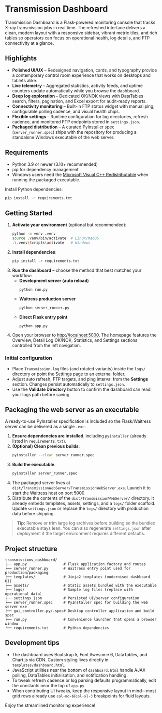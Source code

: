 # Transmission Dashboard

Transmission Dashboard is a Flask-powered monitoring console that tracks X-ray transmission jobs in real time. The refreshed interface delivers a clean, modern layout with a responsive sidebar, vibrant metric tiles, and rich tables so operators can focus on operational health, log details, and FTP connectivity at a glance.

## Highlights

- **Polished UI/UX** – Redesigned navigation, cards, and typography provide a contemporary control room experience that works on desktops and tablets alike.
- **Live telemetry** – Aggregated statistics, activity feeds, and uptime counters update automatically while you browse the dashboard.
- **Deep log exploration** – Dedicated OK/NOK views with DataTables search, filters, pagination, and Excel export for audit-ready reports.
- **Connectivity monitoring** – Built-in FTP status widget with manual ping, configurable polling cadence, and visual health chips.
- **Flexible settings** – Runtime configuration for log directories, refresh cadence, and monitored FTP endpoints stored in `settings.json`.
- **Packaged distribution** – A curated PyInstaller spec (`server_runner.spec`) ships with the repository for producing a standalone Windows executable of the web server.

## Requirements

- Python 3.9 or newer (3.10+ recommended)
- pip for dependency management
- Windows users need the [Microsoft Visual C++ Redistributable](https://learn.microsoft.com/cpp/windows/latest-supported-vc-redist) when running the packaged executable.

Install Python dependencies:

```bash
pip install -r requirements.txt
```

## Getting Started

1. **Activate your environment** (optional but recommended):
   ```bash
   python -m venv .venv
   source .venv/bin/activate  # Linux/macOS
   .\.venv\Scripts\activate   # Windows
   ```
2. **Install dependencies**:
   ```bash
   pip install -r requirements.txt
   ```
3. **Run the dashboard** – choose the method that best matches your workflow:
   - **Development server (auto reload)**
     ```bash
     python run.py
     ```
   - **Waitress production server**
     ```bash
     python server_runner.py
     ```
   - **Direct Flask entry point**
     ```bash
     python app.py
     ```
4. Open your browser to [http://localhost:5000](http://localhost:5000). The homepage features the Overview, Detail Log OK/NOK, Statistics, and Settings sections controlled from the left navigation.

### Initial configuration

- Place `Transmission.log` files (and rotated variants) inside the `logs/` directory or point the Settings page to an external folder.
- Adjust auto refresh, FTP targets, and ping interval from the **Settings** section. Changes persist automatically to `settings.json`.
- Use the **Validate Directory** button to confirm the dashboard can read your logs path before saving.

## Packaging the web server as an executable

A ready-to-use PyInstaller specification is included so the Flask/Waitress server can be delivered as a single `.exe`.

1. **Ensure dependencies are installed**, including `pyinstaller` (already listed in `requirements.txt`).
2. **(Optional) Clean previous builds**:
   ```bash
   pyinstaller --clean server_runner.spec
   ```
3. **Build the executable**:
   ```bash
   pyinstaller server_runner.spec
   ```
4. The packaged server lives at `dist/TransmissionWebServer/TransmissionWebServer.exe`. Launch it to start the Waitress host on port 5000.
5. Distribute the contents of the `dist/TransmissionWebServer/` directory. It already embeds templates, assets, settings, and a `logs/` folder scaffold. Update `settings.json` or replace the `logs/` directory with production data before shipping.

> **Tip:** Remove or trim large log archives before building so the bundled executable stays lean. You can also regenerate `settings.json` after deployment if the target environment requires different defaults.

## Project structure

```
transmissions_dashboard/
├── app.py                 # Flask application factory and routes
├── server_runner.py       # Waitress entry point used for production/packaging
├── templates/             # Jinja2 templates (modernised dashboard UI)
├── assets/                # Static assets bundled with the executable
├── logs/                  # Sample log files (replace with operational data)
├── settings.json          # Persisted UI/server configuration
├── server_runner.spec     # PyInstaller spec for building the web server exe
├── gui_controller.py/.spec# Desktop controller application and build spec
├── run.py                 # Convenience launcher that opens a browser window
└── requirements.txt       # Python dependencies
```

## Development tips

- The dashboard uses Bootstrap 5, Font Awesome 6, DataTables, and Chart.js via CDN. Custom styling lives directly in `templates/dashboard.html`.
- JavaScript utilities near the bottom of `dashboard.html` handle AJAX polling, DataTables initialisation, and notification handling.
- To tweak refresh cadence or log parsing defaults programmatically, edit the constants near the top of `app.py`.
- When contributing UI tweaks, keep the responsive layout in mind—most grid rows already use `col-md-6`/`col-xl-3` breakpoints for fluid layouts.

Enjoy the streamlined monitoring experience!
